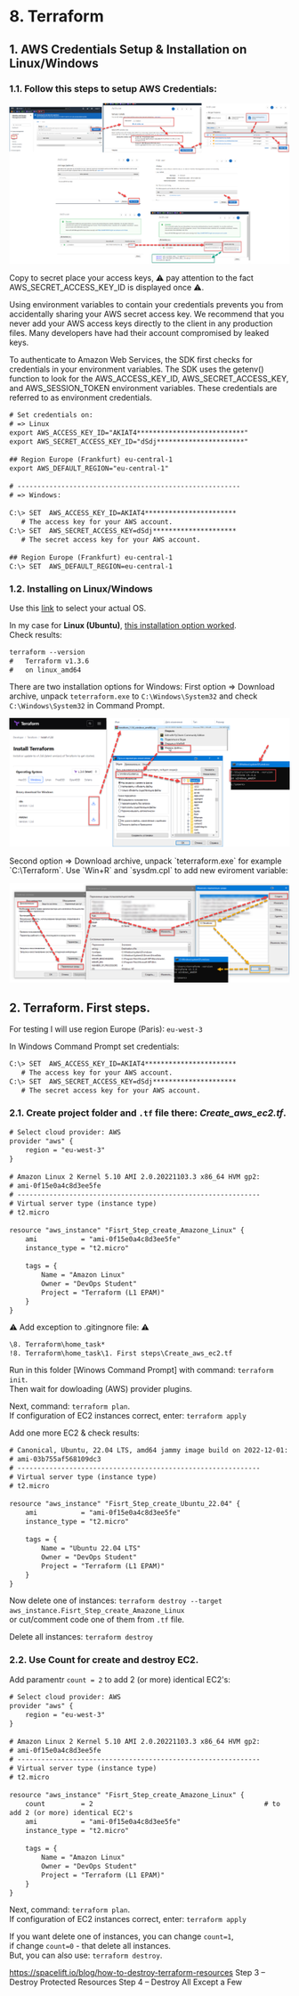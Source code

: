 # 8. Terraform

## 1. AWS Credentials Setup & Installation on Linux/Windows

### 1.1. Follow this steps to setup AWS Credentials:
<p align="center">
  <img src="./.info/1.1.AWS_Credentials_Setup.png">
</p>

Copy to secret place your access keys, :warning: pay attention to the fact AWS_SECRET_ACCESS_KEY_ID is displayed once :warning:.

Using environment variables to contain your credentials prevents you from accidentally sharing your AWS secret access key. We recommend that you never add your AWS access keys directly to the client in any production files. Many developers have had their account compromised by leaked keys.

To authenticate to Amazon Web Services, the SDK first checks for credentials in your environment variables. The SDK uses the getenv() function to look for the AWS_ACCESS_KEY_ID, AWS_SECRET_ACCESS_KEY, and AWS_SESSION_TOKEN environment variables. These credentials are referred to as environment credentials.


```console
# Set credentials on:
# => Linux
export AWS_ACCESS_KEY_ID="AKIAT4***************************"
export AWS_SECRET_ACCESS_KEY_ID="dSdj**********************"

## Region Europe (Frankfurt) eu-central-1
export AWS_DEFAULT_REGION="eu-central-1"

# --------------------------------------------------------
# => Windows:

C:\> SET  AWS_ACCESS_KEY_ID=AKIAT4***********************
   # The access key for your AWS account.
C:\> SET  AWS_SECRET_ACCESS_KEY=dSdj*********************
   # The secret access key for your AWS account.

## Region Europe (Frankfurt) eu-central-1
C:\> SET  AWS_DEFAULT_REGION=eu-central-1
```

### 1.2. Installing on Linux/Windows
Use this [link](https://developer.hashicorp.com/terraform/downloads) to select your actual OS.  

In my case for **Linux (Ubuntu)**, [this installation option worked](https://developer.hashicorp.com/terraform/tutorials/aws-get-started/install-cli).  
Check results:
```console
terraform --version
#   Terraform v1.3.6
#   on linux_amd64
```
There are two installation options for Windows:
First option => Download archive, unpack `teterraform.exe` to `C:\Windows\System32` and check `C:\Windows\System32` in Command Prompt.
<p align="center">
  <img src="./.info/1.2.Setup_Windows_v1.png">
</p>
Second option => Download archive, unpack `teterraform.exe` for example `C:\Terraform`.  
Use `Win+R` and `sysdm.cpl` to add new eviroment variable:
<p align="center">
  <img src="./.info/1.2.Setup_Windows_v2.png">
</p>

## 2. Terraform. First steps.
For testing I will use region Europe (Paris): `eu-west-3`  

In Windows Command Prompt set credentials:
```console
C:\> SET  AWS_ACCESS_KEY_ID=AKIAT4***********************
   # The access key for your AWS account.
C:\> SET  AWS_SECRET_ACCESS_KEY=dSdj*********************
   # The secret access key for your AWS account.
```

### 2.1. Create  project folder and `.tf` file there: *Create_aws_ec2.tf*.
```console
# Select cloud provider: AWS
provider "aws" {
    region = "eu-west-3"
}

# Amazon Linux 2 Kernel 5.10 AMI 2.0.20221103.3 x86_64 HVM gp2: 
# ami-0f15e0a4c8d3ee5fe
# -------------------------------------------------------------
# Virtual server type (instance type)
# t2.micro

resource "aws_instance" "Fisrt_Step_create_Amazone_Linux" {
    ami           = "ami-0f15e0a4c8d3ee5fe"
    instance_type = "t2.micro"

    tags = {
        Name = "Amazon Linux"
        Owner = "DevOps Student"
        Project = "Terraform (L1 EPAM)"
    }
}

```
:warning: Add exception to .gitingnore file: :warning: 
```console
\8. Terraform\home_task* 
!8. Terraform\home_task\1. First steps\Create_aws_ec2.tf
```

Run in this folder [Winows Command Prompt] with command: `terraform init`.  
Then wait for dowloading (AWS) provider plugins.  

Next, command: `terraform plan`.  
If configuration of EC2 instances correct, enter: `terraform apply`  

Add one more EC2 & check results:  
```console
# Canonical, Ubuntu, 22.04 LTS, amd64 jammy image build on 2022-12-01: 
# ami-03b755af568109dc3
# -------------------------------------------------------------
# Virtual server type (instance type)
# t2.micro

resource "aws_instance" "Fisrt_Step_create_Ubuntu_22.04" {
    ami           = "ami-0f15e0a4c8d3ee5fe"
    instance_type = "t2.micro"

    tags = {
        Name = "Ubuntu 22.04 LTS"
        Owner = "DevOps Student"
        Project = "Terraform (L1 EPAM)"
    }
}
```

Now delete one of instances: `terraform destroy --target aws_instance.Fisrt_Step_create_Amazone_Linux`  
or cut/comment code one of them from `.tf` file.  

Delete all instances: `terraform destroy`  

### 2.2. Use Count for create and destroy EC2.
Add paramentr `count = 2` to add 2 (or more) identical EC2's:
```console
# Select cloud provider: AWS
provider "aws" {
    region = "eu-west-3"
}

# Amazon Linux 2 Kernel 5.10 AMI 2.0.20221103.3 x86_64 HVM gp2: 
# ami-0f15e0a4c8d3ee5fe
# -------------------------------------------------------------
# Virtual server type (instance type)
# t2.micro

resource "aws_instance" "Fisrt_Step_create_Amazone_Linux" {
    count         = 2                                           # to add 2 (or more) identical EC2's                      
    ami           = "ami-0f15e0a4c8d3ee5fe"
    instance_type = "t2.micro"

    tags = {
        Name = "Amazon Linux"
        Owner = "DevOps Student"
        Project = "Terraform (L1 EPAM)"
    }
}
```
Next, command: `terraform plan`.  
If configuration of EC2 instances correct, enter: `terraform apply`

If you want delete one of instances, you can change `count=1`,  
if change `count=0` - that delete all instances.  
But, you can also use: `terraform destroy`.


https://spacelift.io/blog/how-to-destroy-terraform-resources
Step 3 – Destroy Protected Resources
Step 4 – Destroy All Except a Few